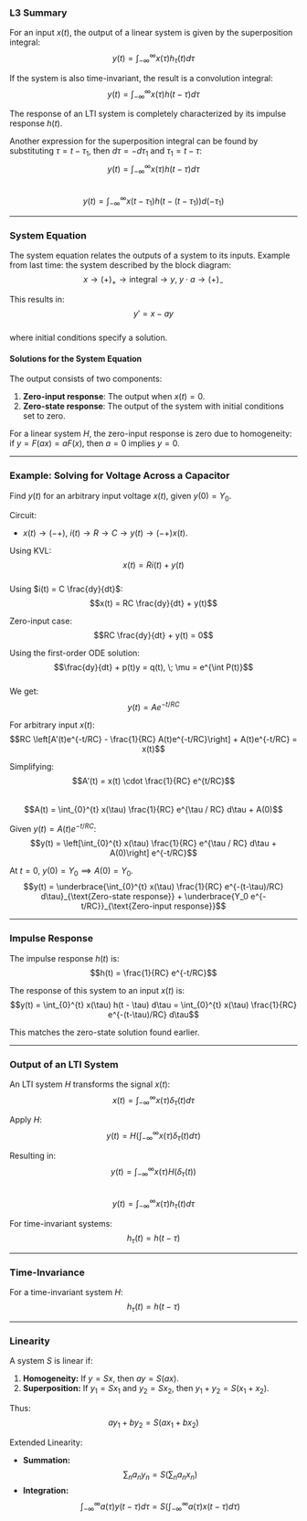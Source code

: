 ### L3 Summary
For an input $x(t)$, the output of a linear system is given by the superposition integral:  
$$y(t) = \int_{-\infty}^{\infty} x(\tau) h_{\tau}(t) d\tau$$

If the system is also time-invariant, the result is a convolution integral:  
$$y(t) = \int_{-\infty}^{\infty} x(\tau) h(t - \tau) d\tau$$

The response of an LTI system is completely characterized by its impulse response $h(t)$.

Another expression for the superposition integral can be found by substituting $\tau = t - \tau_1$, then $d\tau = -d\tau_1$ and $\tau_1 = t - \tau$:  
$$y(t) = \int_{-\infty}^{\infty} x(\tau) h(t - \tau) d\tau$$  
$$y(t) = \int_{-\infty}^{\infty} x(t - \tau_1) h(t - (t - \tau_1)) d(-\tau_1)$$

---

### System Equation
The system equation relates the outputs of a system to its inputs. Example from last time: the system described by the block diagram:  
$$x \to (+)_{+} \to \text{integral} \to y, \; y \cdot a \to (+)_{-}$$  

This results in:  
$$y' = x - ay$$  
where initial conditions specify a solution.

#### Solutions for the System Equation
The output consists of two components:  
1. **Zero-input response**: The output when $x(t) = 0$.  
2. **Zero-state response**: The output of the system with initial conditions set to zero.

For a linear system $H$, the zero-input response is zero due to homogeneity: if $y = F(ax) = aF(x)$, then $a = 0$ implies $y = 0$.  

---

### Example: Solving for Voltage Across a Capacitor
Find $y(t)$ for an arbitrary input voltage $x(t)$, given $y(0) = Y_0$.  

Circuit:
- $x(t) \to (-+)$, $i(t) \to R \to C \to y(t) \to (-+)x(t)$.  

Using KVL:  
$$x(t) = R i(t) + y(t)$$  
Using $i(t) = C \frac{dy}{dt}$:  
$$x(t) = RC \frac{dy}{dt} + y(t)$$  

Zero-input case:  
$$RC \frac{dy}{dt} + y(t) = 0$$  

Using the first-order ODE solution:  
$$\frac{dy}{dt} + p(t)y = q(t), \; \mu = e^{\int P(t)}$$  
We get:  
$$y(t) = A e^{-t/RC}$$  

For arbitrary input $x(t)$:  
$$RC \left[A'(t)e^{-t/RC} - \frac{1}{RC} A(t)e^{-t/RC}\right] + A(t)e^{-t/RC} = x(t)$$  

Simplifying:  
$$A'(t) = x(t) \cdot \frac{1}{RC} e^{t/RC}$$  
$$A(t) = \int_{0}^{t} x(\tau) \frac{1}{RC} e^{\tau / RC} d\tau + A(0)$$  

Given $y(t) = A(t)e^{-t/RC}$:  
$$y(t) = \left[\int_{0}^{t} x(\tau) \frac{1}{RC} e^{\tau / RC} d\tau + A(0)\right] e^{-t/RC}$$  

At $t = 0$, $y(0) = Y_0 \implies A(0) = Y_0$.  
$$y(t) = \underbrace{\int_{0}^{t} x(\tau) \frac{1}{RC} e^{-(t-\tau)/RC} d\tau}_{\text{Zero-state response}} + \underbrace{Y_0 e^{-t/RC}}_{\text{Zero-input response}}$$  

---

### Impulse Response
The impulse response $h(t)$ is:  
$$h(t) = \frac{1}{RC} e^{-t/RC}$$  

The response of this system to an input $x(t)$ is:  
$$y(t) = \int_{0}^{t} x(\tau) h(t - \tau) d\tau = \int_{0}^{t} x(\tau) \frac{1}{RC} e^{-(t-\tau)/RC} d\tau$$  

This matches the zero-state solution found earlier.

---

### Output of an LTI System
An LTI system $H$ transforms the signal $x(t)$:  
$$x(t) = \int_{-\infty}^{\infty} x(\tau) \delta_{\tau}(t) d\tau$$  

Apply $H$:  
$$y(t) = H\left(\int_{-\infty}^{\infty} x(\tau) \delta_{\tau}(t) d\tau\right)$$  

Resulting in:  
$$y(t) = \int_{-\infty}^{\infty} x(\tau) H(\delta_{\tau}(t))$$  
$$y(t) = \int_{-\infty}^{\infty} x(\tau) h_{\tau}(t) d\tau$$  

For time-invariant systems:  
$$h_{\tau}(t) = h(t - \tau)$$  

---

### Time-Invariance
For a time-invariant system $H$:  
$$h_{\tau}(t) = h(t - \tau)$$  

---

### Linearity
A system $S$ is linear if:  
1. **Homogeneity:** If $y = Sx$, then $a y = S(ax)$.  
2. **Superposition:** If $y_1 = Sx_1$ and $y_2 = Sx_2$, then $y_1 + y_2 = S(x_1 + x_2)$.  

Thus:  
$$a y_1 + b y_2 = S(a x_1 + b x_2)$$  

Extended Linearity:
- **Summation:**  
  $$\sum_{n} a_n y_n = S\left(\sum_{n} a_n x_n\right)$$  
- **Integration:**  
  $$\int_{-\infty}^{\infty} a(\tau) y(t - \tau) d\tau = S\left(\int_{-\infty}^{\infty} a(\tau) x(t - \tau) d\tau\right)$$  
